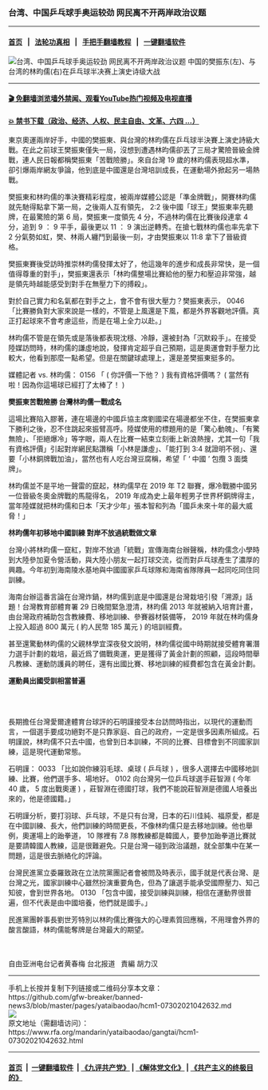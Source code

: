 ### 台湾、中国乒乓球手奥运较劲    网民离不开两岸政治议题
------------------------

#### [首页](https://github.com/gfw-breaker/banned-news3/blob/master/README.md) &nbsp;&nbsp;|&nbsp;&nbsp; [法轮功真相](https://github.com/begood0513/basic/blob/master/README.md)  &nbsp;&nbsp;|&nbsp;&nbsp; [手把手翻墙教程](https://github.com/gfw-breaker/guides/wiki)  &nbsp;&nbsp;|&nbsp;&nbsp; [一键翻墙软件](https://github.com/gfw-breaker/nogfw/blob/master/README.md)  



<div id="headerimg">
 <img alt="台湾、中国乒乓球手奥运较劲    网民离不开两岸政治议题" src="https://www.rfa.org/mandarin/yataibaodao/gangtai/hcm1-07302021042632.html/@@images/81ecf88f-5244-45a0-8268-93688e0f3a3e.jpeg" title="台湾、中国乒乓球手奥运较劲    网民离不开两岸政治议题"/>
 <span class="lead_image_caption">
  中国的樊振东(左)、与台湾的林昀儒(右)在乒乓球半决赛上演史诗级大战
 </span>
 <!-- zoomattribute -->
</div>

<hr/>


#### [ 🎬  免翻墙浏览墙外禁闻、观看YouTube热门视频及电视直播](https://github.com/gfw-breaker/HelloWorld)

#### [ 💥  禁书下载（政治、经济、人权、民主自由、文革、六四 ...）](https://github.com/gfw-breaker/books/blob/master/README.md)

<div id="storytext">
 <p>
 </p>
 <p>
  <span style="font-weight: 400;">
   東京奧運兩岸好手，中國的樊振東、與台灣的林昀儒在乒乓球半決賽上演史詩級大戰。在此之前球王樊振東僅失一局，沒想到遭遇林昀儒卻丟了三局才驚險晉級金牌戰，連人民日報都稱樊振東「苦戰險勝」。來自台灣
  </span>
  <span style="font-weight: 400;">
   19
  </span>
  <span style="font-weight: 400;">
   歲的林昀儒表現超水準，卻引爆兩岸網友爭論，他到底是中國還是台灣培訓成長，在運動場外掀起另一場熱戰。
  </span>
 </p>
 <p>
  <span style="font-weight: 400;">
   樊振東和林昀儒的準決賽精彩程度，被兩岸媒體公認是「準金牌戰」，開賽林昀儒就先馳得點拿下第一局，之後兩人互有領先，
  </span>
  <span style="font-weight: 400;">
   2:2
  </span>
  <span style="font-weight: 400;">
   後中國「球王」樊振東率先聽牌，在最驚險的第
  </span>
  <span style="font-weight: 400;">
   6
  </span>
  <span style="font-weight: 400;">
   局，樊振東一度領先
  </span>
  <span style="font-weight: 400;">
   4
  </span>
  <span style="font-weight: 400;">
   分，不過林昀儒在比賽後段連拿
  </span>
  <span style="font-weight: 400;">
   4
  </span>
  <span style="font-weight: 400;">
   分，追到
  </span>
  <span style="font-weight: 400;">
   9
  </span>
  <span style="font-weight: 400;">
   ：
  </span>
  <span style="font-weight: 400;">
   9
  </span>
  <span style="font-weight: 400;">
   平手，最後更以
  </span>
  <span style="font-weight: 400;">
   11
  </span>
  <span style="font-weight: 400;">
   ：
  </span>
  <span style="font-weight: 400;">
   9
  </span>
  <span style="font-weight: 400;">
   演出逆轉秀。在搶七戰林昀儒也率先拿下
  </span>
  <span style="font-weight: 400;">
   2
  </span>
  <span style="font-weight: 400;">
   分氣勢如虹，樊、林兩人纏鬥到最後一刻，才由樊振東以
  </span>
  <span style="font-weight: 400;">
   11:8
  </span>
  <span style="font-weight: 400;">
   拿下了晉級資格。
  </span>
 </p>
 <p>
  <span style="font-weight: 400;">
   樊振東賽後受訪時推崇林昀儒發揮太好了，他這幾年的進步和成長非常快，是一個值得尊重的對手」，樊振東還表示「林昀儒整場比賽給他的壓力和壓迫非常強，越是領先時越能感受到對手在無壓力下的搏殺」。
  </span>
 </p>
 <p>
  <span style="font-weight: 400;">
   對於自己實力和名氣都在對手之上，會不會有很大壓力？樊振東表示，
  </span>
  <span style="font-weight: 400;">
   0046
  </span>
  <span style="font-weight: 400;">
   「比賽勝負對大家來說是一樣的，不管是上風還是下風，都是外界客觀地評價。真正打起球來不會考慮這些，而是在場上全力以赴。」
  </span>
 </p>
 <p>
  <span style="font-weight: 400;">
   林昀儒不管是在領先或是落後都表現沈穩、冷靜，還被封為「沉默殺手」。在接受陸媒訪問時，林昀儒的謙虛地說，發揮肯定超乎自己預期，這是奧運會對手壓力比較大，他看到那麼一點希望。但是在關鍵球處理上，還是差樊振東挺多的。
  </span>
 </p>
 <p>
  <span style="font-weight: 400;">
   媒體記者
  </span>
  <span style="font-weight: 400;">
   vs.
  </span>
  <span style="font-weight: 400;">
   林昀儒：
  </span>
  <span style="font-weight: 400;">
   0156
  </span>
  <span style="font-weight: 400;">
   「
  </span>
  <span style="font-weight: 400;">
   (
  </span>
  <span style="font-weight: 400;">
   你評價一下他？
  </span>
  <span style="font-weight: 400;">
   )
  </span>
  <span style="font-weight: 400;">
   我有資格評價嗎？
  </span>
  <span style="font-weight: 400;">
   (
  </span>
  <span style="font-weight: 400;">
   當然有啦！因為你這場球已經打了太棒了！
  </span>
  <span style="font-weight: 400;">
   )
  </span>
 </p>
 <p>
 </p>
 <p>
  <b>
  </b>
  <b>
   樊振東苦戰險勝
  </b>
  <b>
   台灣林昀儒一戰成名
  </b>
 </p>
 <p>
 </p>
 <p>
  <span style="font-weight: 400;">
   這場比賽陷入膠著，連在場邊的中國乒協主席劉國梁在場邊都坐不住，在樊振東拿下勝利之後，忍不住跳起來振臂高呼。陸媒使用的標題用的是「驚心動魄」、「有驚無險」、「拒絕爆冷」等字眼，兩人在比賽一結束立刻衝上新浪熱搜，尤其一句「我有資格評價」引起對岸網民點讚稱「小林是謙虛」、「能打到
  </span>
  <span style="font-weight: 400;">
   3:4
  </span>
  <span style="font-weight: 400;">
   就證明不弱」、還要「小林銅牌戰加油」，當然也有人吃台灣豆腐稱，希望「
  </span>
  <span style="font-weight: 400;">
   ‘
  </span>
  <span style="font-weight: 400;">
   中國
  </span>
  <span style="font-weight: 400;">
   ’
  </span>
  <span style="font-weight: 400;">
   包攬
  </span>
  <span style="font-weight: 400;">
   3
  </span>
  <span style="font-weight: 400;">
   面獎牌」。
  </span>
 </p>
 <p>
  <span style="font-weight: 400;">
   林昀儒並不是平地一聲雷的竄起，林昀儒早在
  </span>
  <span style="font-weight: 400;">
   2019
  </span>
  <span style="font-weight: 400;">
   年
  </span>
  <span style="font-weight: 400;">
   T2
  </span>
  <span style="font-weight: 400;">
   聯賽，爆冷戰勝中國另一位晉級冬奧金牌戰的馬龍得名，
  </span>
  <span style="font-weight: 400;">
   2019
  </span>
  <span style="font-weight: 400;">
   年成為史上最年輕男子世界杯銅牌得主，當年陸媒就把林昀儒和日本「天才少年」張本智和列為「國乒未來十年的最大威脅！」
  </span>
 </p>
 <p>
 </p>
 <p>
  <b>
   林昀儒年初移地中國訓練
  </b>
  <b>
   對岸不放過統戰做文章
  </b>
 </p>
 <p>
 </p>
 <p>
  <span style="font-weight: 400;">
   台灣小將林昀儒一竄紅，對岸不放過「統戰」宣傳海南台辦聲稱，林昀儒念小學時到大陸參加夏令營活動，與大陸小朋友一起打球交流，從而對乒乓球產生了濃厚的興趣。今年初到海南陵水基地與中國國家乒乓球隊和海南省隊隊員一起同吃同住同訓練。
  </span>
 </p>
 <p>
  <span style="font-weight: 400;">
   海南台辦這番言論在台灣炸鍋，林昀儒到底是中國還是台灣栽培引發「溯源」話題！台灣教育部體育署
  </span>
  <span style="font-weight: 400;">
   29
  </span>
  <span style="font-weight: 400;">
   日晚間緊急澄清，林昀儒
  </span>
  <span style="font-weight: 400;">
   2013
  </span>
  <span style="font-weight: 400;">
   年就被納入培育計畫，由台灣政府補助包含教練費、移地訓練、參賽器材裝備等，
  </span>
  <span style="font-weight: 400;">
   2019
  </span>
  <span style="font-weight: 400;">
   年就在林昀儒身上投入超過
  </span>
  <span style="font-weight: 400;">
   800
  </span>
  <span style="font-weight: 400;">
   萬元
  </span>
  <span style="font-weight: 400;">
   (
  </span>
  <span style="font-weight: 400;">
   約人民幣
  </span>
  <span style="font-weight: 400;">
   185
  </span>
  <span style="font-weight: 400;">
   萬元
  </span>
  <span style="font-weight: 400;">
   )
  </span>
  <span style="font-weight: 400;">
   的培訓經費。
  </span>
 </p>
 <p>
  <span style="font-weight: 400;">
   甚至還驚動林昀儒的父親林學宜深夜發文說明，林昀儒從國中時期就接受體育署潛力選手計劃的栽培，最近爲了備戰奧運，更是獲得了黃金計劃的照顧，這段時間舉凡教練、運動防護員的聘任，還有出國比賽、移地訓練的經費都包含在黃金計劃。
  </span>
 </p>
 <p>
 </p>
 <p>
  <b>
   運動員出國受訓相當普遍
  </b>
 </p>
 <p>
  <br/>
  <br/>
 </p>
 <p>
  <span style="font-weight: 400;">
   長期擔任台灣愛爾達體育台球評的石明謹接受本台訪問時指出，以現代的運動而言，一個選手要成功絕對不是只靠家庭、自己的政府，一定是很多因素所組成。石明謹說，林昀儒不只去中國，也曾到日本訓練，不同的比賽、目標會到不同國家訓練，這是現代運動常態。
  </span>
 </p>
 <p>
  <span style="font-weight: 400;">
   石明謹：
  </span>
  <span style="font-weight: 400;">
   0033
  </span>
  <span style="font-weight: 400;">
   「比如說你練羽毛球、桌球
  </span>
  <span style="font-weight: 400;">
   (
  </span>
  <span style="font-weight: 400;">
   乒乓球
  </span>
  <span style="font-weight: 400;">
   )
  </span>
  <span style="font-weight: 400;">
   ，很多人選擇去中國移地訓練、比賽，他們選手多、場地好。
  </span>
  <span style="font-weight: 400;">
   0102
  </span>
  <span style="font-weight: 400;">
   向台灣另一位乒乓球選手莊智淵
  </span>
  <span style="font-weight: 400;">
   (
  </span>
  <span style="font-weight: 400;">
   今年
  </span>
  <span style="font-weight: 400;">
   40
  </span>
  <span style="font-weight: 400;">
   歲，
  </span>
  <span style="font-weight: 400;">
   5
  </span>
  <span style="font-weight: 400;">
   度出戰奧運
  </span>
  <span style="font-weight: 400;">
   )
  </span>
  <span style="font-weight: 400;">
   ，莊智淵在德國打球，我們不能說莊智淵是德國人培養出來的，他是德國籍。」
  </span>
 </p>
 <p>
  <span style="font-weight: 400;">
   石明謹分析，要打羽球、乒乓球，不是只有台灣，日本的石川佳純、福原愛，都是在中國訓練、長大，他們訓練的時間更長，不像林昀儒只是去移地訓練。他也舉例，奧運場上的跆拳道，
  </span>
  <span style="font-weight: 400;">
   10
  </span>
  <span style="font-weight: 400;">
   隊裡有
  </span>
  <span style="font-weight: 400;">
   7.8
  </span>
  <span style="font-weight: 400;">
   隊教練都是韓國人，要參加跆拳道比賽就是要請韓國人教練，這是很難避免。只是台灣一碰到政治議題，就全部集中在某一問題，這是很去脈絡化的評論。
  </span>
 </p>
 <p>
  <span style="font-weight: 400;">
   台灣民進黨立委羅致政在立法院黨團記者會被問及時表示，國手就是代表台灣、是台灣之光，國家訓練中心雖然扮演重要角色，但為了讓選手能承受國際壓力、知己知彼，會到世界各地。
  </span>
  <span style="font-weight: 400;">
   0130
  </span>
  <span style="font-weight: 400;">
   「包含中國，接受訓練與訓練，相信在運動界很普遍，但不代表是由中國培養，他們就是國手。」
  </span>
 </p>
 <p>
  <span style="font-weight: 400;">
   民進黨團幹事長劉世芳特別以林昀儒比賽強大的心理素質回應稱，不用理會外界的酸言酸語，林昀儒能奪牌是台灣最大的期望。
  </span>
 </p>
 <p>
  <br/>
  <br/>
  <span style="font-weight: 400;">
   自由亚洲电台记者黄春梅
  </span>
  <span style="font-weight: 400;">
   台北报道   責編 胡力汉
  </span>
 </p>
</div>

<hr/>
手机上长按并复制下列链接或二维码分享本文章：<br/>
https://github.com/gfw-breaker/banned-news3/blob/master/pages/yataibaodao/hcm1-07302021042632.md <br/>
<a href='https://github.com/gfw-breaker/banned-news3/blob/master/pages/yataibaodao/hcm1-07302021042632.md'><img src='https://github.com/gfw-breaker/banned-news3/blob/master/pages/yataibaodao/hcm1-07302021042632.md.png'/></a> <br/>
原文地址（需翻墙访问）：https://www.rfa.org/mandarin/yataibaodao/gangtai/hcm1-07302021042632.html


------------------------
#### [首页](https://github.com/gfw-breaker/banned-news3/blob/master/README.md) &nbsp;|&nbsp; [一键翻墙软件](https://github.com/gfw-breaker/nogfw/blob/master/README.md) &nbsp;| [《九评共产党》](https://github.com/gfw-breaker/9ping.md/blob/master/README.md#九评之一评共产党是什么) | [《解体党文化》](https://github.com/gfw-breaker/jtdwh.md/blob/master/README.md) | [《共产主义的终极目的》](https://github.com/gfw-breaker/gczydzjmd.md/blob/master/README.md)


<img src='http://gfw-breaker.win/banned-news3/pages/yataibaodao/hcm1-07302021042632.md' width='0px' height='0px'/>